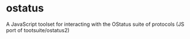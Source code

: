 # ostatus
A JavaScript toolset for interacting with the OStatus suite of protocols (JS port of tootsuite/ostatus2)
